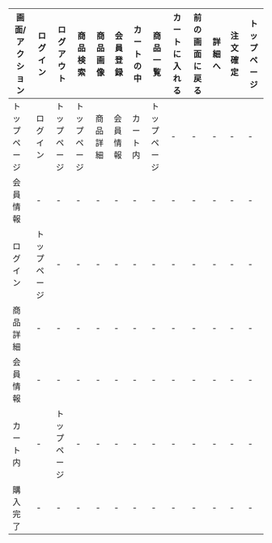|画面/アクション|ログイン|ログアウト|商品検索|商品画像|会員登録|カートの中|商品一覧|カートに入れる|前の画面に戻る|詳細へ|注文確定|トップページ|
|-------------|---------|---------|-------|--------|-------|----------|-------|-------------|-------------|------|-------|-----------|
|トップページ   |ログイン    |トップページ   |トップページ   |商品詳細|会員情報|カート内|トップページ    |-      |-      |-      |-     |-       |-     |トップページ|
|会員情報|-|-|-|-|-|-|-|-|-|-|-|-|-|トップページ|
|ログイン|トップページ|-|-|-|-|-|-|-|-|-|-|-|-|トップページ|
|商品詳細|-|-|-|-|-|-|-|-|-|-|-|-|-|トップページ|
|会員情報|-|-|-|-|-|-|-|-|-|-|-|-|-|トップページ|
|カート内|-|トップページ|-|-|-|-|-|-|-|-|-|-|-|トップページ|
|購入完了|-|-|-|-|-|-|-|-|-|-|-|-|-|トップページ|
